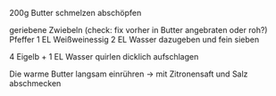 
200g Butter schmelzen
abschöpfen

geriebene Zwiebeln (check: fix vorher in Butter angebraten oder roh?)
Pfeffer
1 EL Weißweinessig
2 EL Wasser
dazugeben und fein sieben

4 Eigelb + 1 EL Wasser quirlen
dicklich aufschlagen

Die warme Butter langsam einrühren
-> mit Zitronensaft und Salz abschmecken
